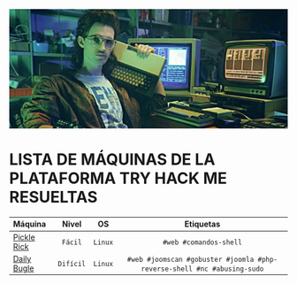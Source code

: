 <img src='imgs/portada_ctf.png' width='700' align='center'>

# LISTA DE MÁQUINAS DE LA PLATAFORMA TRY HACK ME RESUELTAS

| Máquina | Nivel | OS | Etiquetas |
| :--- | :---: | :---: | :---: |
| [Pickle Rick](#) | `Fácil` | `Linux` | `#web #comandos-shell` |
| [Daily Bugle](#) | `Difícil`  | `Linux` | `#web #joomscan #gobuster #joomla #php-reverse-shell #nc #abusing-sudo` |
